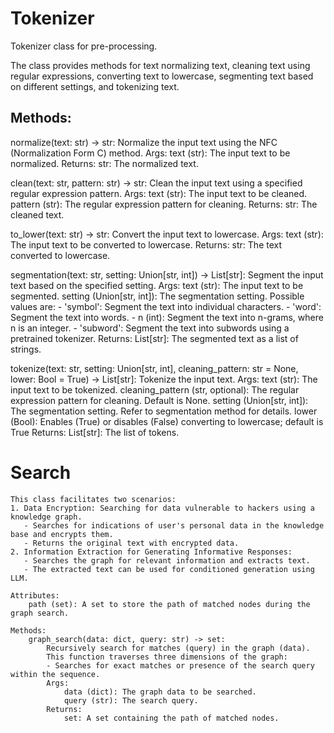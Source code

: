 # Tokenizer

Tokenizer class for pre-processing.

The class provides methods for text normalizing text, cleaning text using regular expressions, converting text to lowercase, segmenting text based on different settings, and tokenizing text.

## Methods:

normalize(text: str) -> str:
Normalize the input text using the NFC (Normalization Form C) method.
Args:
    text (str): The input text to be normalized.
Returns:
    str: The normalized text.

clean(text: str, pattern: str) -> str:
Clean the input text using a specified regular expression pattern.
Args:
    text (str): The input text to be cleaned.
    pattern (str): The regular expression pattern for cleaning.
Returns:
    str: The cleaned text.

to_lower(text: str) -> str:
Convert the input text to lowercase.
Args:
    text (str): The input text to be converted to lowercase.
Returns:
    str: The text converted to lowercase.

segmentation(text: str, setting: Union[str, int]) -> List[str]:
Segment the input text based on the specified setting.
Args:
    text (str): The input text to be segmented.
    setting (Union[str, int]): The segmentation setting. Possible values are:
        - 'symbol': Segment the text into individual characters.
        - 'word': Segment the text into words.
        - n (int): Segment the text into n-grams, where n is an integer.
        - 'subword': Segment the text into subwords using a pretrained tokenizer.
Returns:
    List[str]: The segmented text as a list of strings.

tokenize(text: str, setting: Union[str, int], cleaning_pattern: str = None, lower: Bool = True) -> List[str]:
Tokenize the input text.
Args:
    text (str): The input text to be tokenized.
    cleaning_pattern (str, optional): The regular expression pattern for cleaning. Default is None.
    setting (Union[str, int]): The segmentation setting. Refer to segmentation method for details.
    lower (Bool): Enables (True) or disables (False) converting to lowercase; default is True 
Returns:
    List[str]: The list of tokens.

# Search

    This class facilitates two scenarios:
    1. Data Encryption: Searching for data vulnerable to hackers using a knowledge graph.
       - Searches for indications of user's personal data in the knowledge base and encrypts them.
       - Returns the original text with encrypted data.
    2. Information Extraction for Generating Informative Responses:
       - Searches the graph for relevant information and extracts text.
       - The extracted text can be used for conditioned generation using LLM.

    Attributes:
        path (set): A set to store the path of matched nodes during the graph search.

    Methods:
        graph_search(data: dict, query: str) -> set:
            Recursively search for matches (query) in the graph (data).
            This function traverses three dimensions of the graph:
            - Searches for exact matches or presence of the search query within the sequence.
            Args:
                data (dict): The graph data to be searched.
                query (str): The search query.
            Returns:
                set: A set containing the path of matched nodes.

